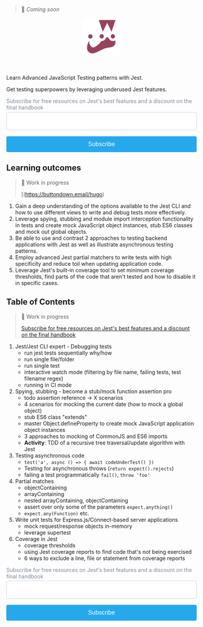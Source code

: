 <style>
  input[type="submit"] {
    display: block;
    width: 100%;
    background: #26A8ED;
    border: 0;
    border-radius: 0.25em;
    color: #fff;
    outline: 0;
    padding: 0.75em 1em;
    width: 100%;
    font-size: 16px;
    box-sizing: border-box;
    cursor: pointer;
    margin-bottom: 0.5em;
  }
  label {
    color: #7e8a9a;
    margin-bottom: 0.25em;
    display: inline-block;
  }
  input[type="email"] {
    background-color: 0 0;
    border: 1px solid #ced3d9;
    border-radius: 4px;
    display: block;
    padding: 0.75em 1em;
    width: 100%;
    margin-bottom: 1em;
    box-sizing: border-box;
    font-size: 16px;
    line-height: 1.4em;
    font-family: -apple-system, BlinkMacSystemFont, "Segoe UI", Roboto, "Helvetica Neue", Arial, sans-serif;
  }
  .logo {
    margin-left: auto;
    margin-right: auto;
    margin-bottom: 50px;
    display: flex;
  }
</style>

> 🚧 _Coming soon_

<img src="./jest.png" class="logo" width="100px" alt="Jest Logo" />

Learn Advanced JavaScript Testing patterns with Jest.


Get testing superpowers by leveraging underused Jest features.

<form
  action="https://buttondown.email/api/emails/embed-subscribe/hugo"
  method="post"
  target="popupwindow"
  onsubmit="window.open('https://buttondown.email/hugo', 'popupwindow')"
  class="embeddable-buttondown-form"
>
  <label for="bd-email">Subscribe for free resources on Jest's best features and a discount on the final handbook</label>
  <input type="email" name="email" id="bd-email">
  <input type="hidden" value="1" name="embed">
  <input type="submit" value="Subscribe">
</form>


## Learning outcomes

> 🚧 Work in progress
> 
> [(https://buttondown.email/hugo)

1. Gain a deep understanding of the options available to the Jest CLI and how to use different views to write and debug tests more effectively. 
2. Leverage spying, stubbing and module import interception functionality in tests and create mock JavaScript object instances, stub ES6 classes and mock out global objects.
3. Be able to use and contrast 2 approaches to testing backend applications with Jest as well as illustrate asynchronous testing patterns.
4. Employ advanced Jest partial matchers to write tests with high specificity and reduce toil when updating application code.
5. Leverage Jest's built-in coverage tool to set minimum coverage thresholds, find parts of the code that aren't tested and how to disable it in specific cases.

## Table of Contents

> 🚧 Work in progress
> 
> [Subscribe for free resources on Jest's best features and a discount on the final handbook](https://buttondown.email/hugo)

1. Jest/Jest CLI expert - Debugging tests
    - run jest tests sequentially why/how
    - run single file/folder
    - run single test
    - interactive watch mode (filtering by file name, failing tests, test filename regex)
    - running in CI mode
2. Spying, stubbing - become a stub/mock function assertion pro
    - todo assertion reference -> X scenarios
    - 4 scenarios for mocking the current date (how to mock a global object)
    - stub ES6 class "extends"
    - master Object.defineProperty to create mock JavaScript application object instances
    - 3 approaches to mocking of CommonJS and ES6 imports
    - **Activity**: TDD of a recursive tree traversal/update algorithm with Jest
3. Testing asynchronous code
    - `test('a', async () => { await codeUnderTest() })`
    - Testing for asynchronous throws (`return expect().rejects`)
    - failing a test programmatically `fail()`, `throw 'foo'`
4. Partial matches
    - objectContaining
    - arrayContaining
    - nested arrayContaining, objectContaining
    - assert over only some of the parameters `expect.anything()`
    - `expect.any(Function)` etc.
5. Write unit tests for Express.js/Connect-based server applications
    - mock request/response objects in-memory
    - leverage supertest
6. Coverage in Jest
    - coverage thresholds
    - using Jest coverage reports to find code that's not being exercised
    - 6 ways to exclude a line, file or statement from coverage reports

<form
  action="https://buttondown.email/api/emails/embed-subscribe/hugo"
  method="post"
  target="popupwindow"
  onsubmit="window.open('https://buttondown.email/hugo', 'popupwindow')"
  class="embeddable-buttondown-form"
>
  <label for="bd-email">Subscribe for free resources on Jest's best features and a discount on the final handbook</label>
  <input type="email" name="email" id="bd-email">
  <input type="hidden" value="1" name="embed">
  <input type="submit" value="Subscribe">
</form>


<script async defer src="https://cdn.simpleanalytics.io/hello.js"></script>
<noscript><img src="https://api.simpleanalytics.io/hello.gif" alt=""></noscript>
